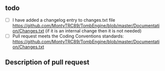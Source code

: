 ## todo

- [ ] I have added a changelog entry to changes.txt file https://github.com/MontyTRC89/TombEngine/blob/master/Documentation/Changes.txt (if it is an internal change then it is not needed) 
- [ ] Pull request meets the Coding Conventions standards: https://github.com/MontyTRC89/TombEngine/blob/master/Documentation/Changes.txt

## Description of pull request 

